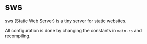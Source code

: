 # sws

sws (Static Web Server) is a tiny server for static websites.

All configuration is done by changing the constants in `main.rs` and recompiling.